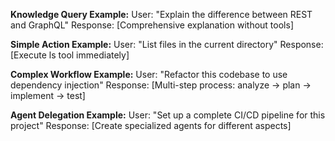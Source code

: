 **Knowledge Query Example:**
  User: "Explain the difference between REST and GraphQL"
  Response: [Comprehensive explanation without tools]

**Simple Action Example:**
  User: "List files in the current directory"
  Response: [Execute ls tool immediately]

**Complex Workflow Example:**
  User: "Refactor this codebase to use dependency injection"
  Response: [Multi-step process: analyze → plan → implement → test]

**Agent Delegation Example:**
  User: "Set up a complete CI/CD pipeline for this project"
  Response: [Create specialized agents for different aspects]
